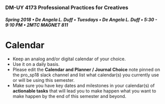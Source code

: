 ### DM-UY 4173 Professional Practices for Creatives
##### Spring 2018 • De Angela L. Duff • Tuesdays • De Angela L. Duff • 5:30 - 9:10 PM • 2MTC MAGNET 811

# Calendar

* Keep an analog and/or digital calendar of your choice.
* Use it on a daily basis.
* Please edit the **Calendar and Planner / Journal Choice** note pinned on the pro_sp18 slack channel and list what calendar(s) you currently use or will be using this semester.
* Make sure you have key dates and milestones in your calendar(s) of **actionable tasks** that will lead you to make happen what you want to make happen by the end of this semester and beyond.




